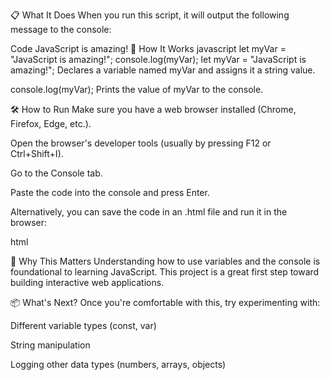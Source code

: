 📋 What It Does
When you run this script, it will output the following message to the console:

Code
JavaScript is amazing!
🧠 How It Works
javascript
let myVar = "JavaScript is amazing!";
console.log(myVar);
let myVar = "JavaScript is amazing!"; Declares a variable named myVar and assigns it a string value.

console.log(myVar); Prints the value of myVar to the console.

🛠️ How to Run
Make sure you have a web browser installed (Chrome, Firefox, Edge, etc.).

Open the browser's developer tools (usually by pressing F12 or Ctrl+Shift+I).

Go to the Console tab.

Paste the code into the console and press Enter.

Alternatively, you can save the code in an .html file and run it in the browser:

html
<!DOCTYPE html>
<html>
  <head>
    <title>JavaScript Console Message</title>
  </head>
  <body>
    <script>
      let myVar = "JavaScript is amazing!";
      console.log(myVar);
    </script>
  </body>
</html>
🎯 Why This Matters
Understanding how to use variables and the console is foundational to learning JavaScript. This project is a great first step toward building interactive web applications.

📦 What's Next?
Once you're comfortable with this, try experimenting with:

Different variable types (const, var)

String manipulation

Logging other data types (numbers, arrays, objects)